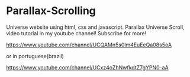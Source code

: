 # Parallax-Scrolling
Universe website using html, css and javascript.
Parallax Universe Scroll, video tutorial in my youtube channel!
Subscribe for more!

https://www.youtube.com/channel/UCQAMn5s0lm4EuEeQa08s5oA

or in portuguese(brazil)

https://www.youtube.com/channel/UCxz4oZhNwfkdtZ7gYPN0-aA
